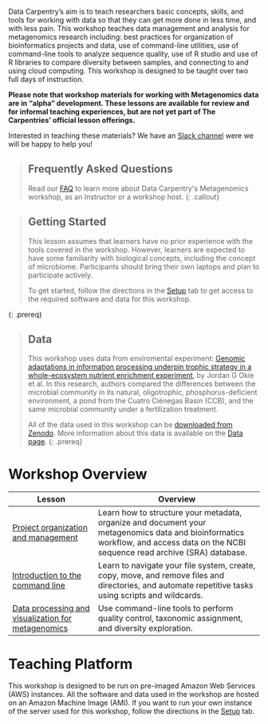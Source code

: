 ---
---

Data Carpentry’s aim is to teach researchers basic concepts, skills, and tools for working
with data so that they can get more done in less time, and with less pain. This workshop
teaches data management and analysis for metagenomics research including: 
best practices for organization of bioinformatics projects and data, use of command-line 
utilities, use of command-line tools to analyze sequence quality, use of R studio and
use of R libraries to compare diversity between samples, and connecting to and using cloud 
computing. This workshop is designed to be taught over two full days of instruction.

**Please note that workshop materials for working with Metagenomics data are in “alpha” development. 
These lessons are available for review and for informal teaching experiences, but are not yet part 
of The Carpentries’ official lesson offerings.**

Interested in teaching these materials? We have an 
[Slack channel](https://join.slack.com/t/metagenomicslesson/shared_invite/zt-pjaldgg7-BQVHxLTAqxlklkaH881xbA) 
were we will be happy to help you!


> ## Frequently Asked Questions
> Read our [FAQ](/metagenomics-workshop/faq/) to learn more about Data Carpentry's Metagenomics workshop, as an Instructor or a workshop host.
{: .callout}

> ## Getting Started
>
> This lesson assumes that learners have no prior experience with the tools covered in the workshop. 
> However, learners are expected to have some familiarity with biological concepts,
> including the 
> concept of microbiome. Participants should bring their own laptops and plan to participate actively. 
> 
> To get started, follow the directions in the [Setup](setup.html) tab to 
> get access to the required software and data for this workshop.
> 
{: .prereq}

> ## Data
> 
> This workshop uses data from enviromental experiment: [Genomic adaptations in information 
> processing underpin trophic strategy in a whole-ecosystem nutrient 
> enrichment experiment](https://elifesciences.org/articles/49816), by Jordan G Okie et al.
> In this research, authors compared the differences between the microbial community 
> in its natural, oligotrophic, phosphorus-deficient 
>environment, a pond from the Cuatro Ciénegas Basin (CCB), and the same microbial 
>community under a fertilization treatment.
>
> All of the data used in this workshop can be [downloaded from Zenodo](Zenodo). 
> More information about this data is available on the [Data page](https://datacarpentry.org/organization-genomics/data/).
{: .prereq} 

# Workshop Overview 

| Lesson    | Overview |
| ------- | ---------- |
| [Project organization and management](https://nselem.github.io/organization-metagenomics/) | Learn how to structure your metadata, organize and document your metagenomics data and bioinformatics workflow, and access data on the NCBI sequence read archive (SRA) database.|
| [Introduction to the command line](https://nselem.github.io/shell-metagenomics/) |  Learn to navigate your file system, create, copy, move, and remove files and directories, and automate repetitive tasks using scripts and wildcards. |
|[Data processing and visualization for metagenomics](https://carpentries-incubator.github.io/metagenomics/) | Use command-line tools to perform quality control, taxonomic assignment, and diversity exploration. |

<!--
# Optional Additional Lessons

| Lesson | Overview |
| ------- | -------- |
| [16S genomics](https://datacarpentry.org/genomics-r-intro/) | Use R to analyze and visualize between-sample variation. |
!-->

# Teaching Platform
This workshop is designed to be run on pre-imaged Amazon Web Services (AWS)
instances. All the software and data used in the workshop are hosted on an Amazon Machine Image (AMI).
If you want to run your own instance of the server used for this workshop, follow the directions in the [Setup](setup.html) tab. 

